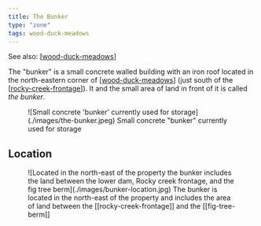 ```yaml
---
title: The Bunker
type: "zone"
tags: wood-duck-meadows
---
```


See also: [[wood-duck-meadows]]

The "bunker" is a small concrete walled building with an iron roof located in the north-eastern corner of [[wood-duck-meadows]] (just south of the [[rocky-creek-frontage]]). It and the small area of land in front of it is called _the bunker_.

<figure markdown>
![Small concrete 'bunker' currently used for storage](./images/the-bunker.jpeg)
<caption>Small concrete "bunker" currently used for storage</caption>
</figure>

## Location

<figure markdown>
![Located in the north-east of the property the bunker includes the land between the lower dam, Rocky creek frontage, and the fig tree berm](./images/bunker-location.jpg)
<caption>The bunker is located in the north-east of the property and includes the area of land between the [[rocky-creek-frontage]] and the [[fig-tree-berm]]</caption>
</figure>

[//begin]: # "Autogenerated link references for markdown compatibility"
[wood-duck-meadows]: wood-duck-meadows "Wood duck meadows"
[rocky-creek-frontage]: rocky-creek-frontage "Rocky Creek Frontage"
[//end]: # "Autogenerated link references"